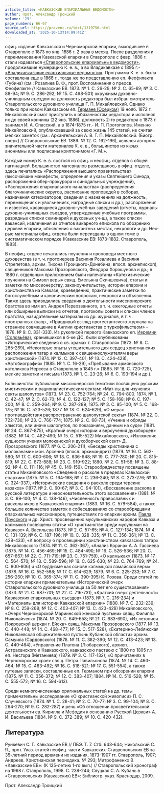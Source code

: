 ```yaml
---
article_title: «КАВКАЗСКИЕ ЕПАРХИАЛЬНЫЕ ВЕДОМОСТИ»
author: Прот. Александр Троицкий
volume: '29'
page_numbers: 66-67
source_url: https://pravenc.ru/text/1319756.html
downloaded_at: '2025-10-13T14:09:41Z'
---
```


офиц. издание Кавказской и Черноморской епархии, выходившее в Ставрополе с 1873 по янв. 1886 г. 2 раза в месяц. После разделения и переименования Кавказской епархии в Ставрополе с февр. 1886 г. стали издаваться [«Ставропольские епархиальные ведомости»](<https://pravenc.ru/text/ Ставропольские епархиальные ведомости .html>), продолжившие нумерацию К. е. в., а во Владикавказе с 1895 г.- [«Владикавказские епархиальные ведомости»](<https://pravenc.ru/text/ Владикавказские епархиальные ведомости .html>). Программа К. е. в. была составлена еще в 1868 г., тогда же по представлению еп. Феофилакта (Губина) (см.: Розалиев В. Ф., прот. Воспоминания о преосв. Феофилакте // Кавказские ЕВ. 1873. № 1. С. 26-29; № 2. С. 65-69; № 3. С. 88-94; № 9. С. 286-292; № 15. С. 498-501) окружным духовно-училищным съездом на должность редактора был избран смотритель Ставропольского духовного училища Г. П. Михайловский. Однако только при новом Кавказском еп. [Германе (Осецком)](<https://pravenc.ru/text/Германе (Осецком).html>) 19 нояб. 1872 г. Михайловский смог приступить к обязанностям редактора и исполнял их до своей кончины (22 янв. 1886), должность 2-го редактора с 1873 г. занимал И. А. Спасский, а в 1874-1875 гг.- И. П. Протопопов. Именно Михайловский, опубликовавший за свою жизнь 145 статей, не считая мелких заметок (см.: Архангельский А. В. Г. П. Михайловский: (Биогр. очерк) // Ставропольские ЕВ. 1886. № 12. С. 162-196), являлся автором значительной части материалов К. е. в., большинство из к-рых анонимны или подписаны криптонимом «Г. М.».

Каждый номер К. е. в. состоял из офиц. и неофиц. отделов с общей пагинацией. Большинство материалов размещалось в офиц. отделе, здесь печатались «Распоряжения высшего правительства» (высочайшие манифесты, определения и указы Святейшего Синода, распоряжения обер-прокурора и синодальных учреждений), «Распоряжения епархиального начальства» (распределения благочиннических округов, расписание проповедей в соборах, назначения катехизаторов, сведения о назначениях на должность, перемещениях и увольнениях, наградные списки и др.), распоряжения и известия, касающиеся духовно-учебных заведений (отчеты, журналы духовно-училищных съездов, утвержденные учебные программы, разрядные списки семинарий и духовных уч-щ), а также списки вакансий, извлечения из отчетов викарного епископа по обозрению церквей епархии, объявления о вакантных местах, некрологи и др. Нек-рые материалы офиц. отдела были переизданы в одном томе в систематическом порядке (Кавказские ЕВ: 1873-1882. Ставрополь, 1883).

В неофиц. отделе печатались поучения и проповеди местного духовенства (в т. ч. протоиереев Василия Розалиева и Василия Стрепетова, архим. Тихона (Троицкого-Донебина; впосл. архиепископ), священников Максима Прозоровского, Феодора Хорошунова и др.; в 1880 г. отдельным приложением были напечатаны «Катехизические поучения на Символ веры» свящ. Емельяна Окиншевича), статьи и заметки по миссионерству, законоучительству, истории епархии и христианства на Кавказе, краеведению, практические заметки по богослужебным и каноническим вопросам, некрологи и объявления. Также здесь приводились сведения о деятельности миссионерского братства во имя ап. Андрея Первозванного, в т. ч. ежегодные отчеты или обширные выписки из отчетов, протоколы совета и списки членов братства, назидательные материалы из др. журналов, в т. ч. иностранных (напр., «Правдивый взгляд протестантского журнала на странное совмещение в Англии христианства с туркофильством» - 1878. № 9. С. 331-333). Из рукописей первого Кавказского еп. [Иеремии (Соловьёва)](<https://pravenc.ru/text/Иеремии (Соловьёва).html>), хранившихся в б-ке ДС, были опубликованы «Исторические сведения о св. храмах г. Ставрополя» (1873. № 8. С. 265-269), «Некоторые опыты утешительного для сердец христианских расположения татар и калмыков к священнослужителям веры христианской» (1874. № 12. С. 397-401; № 13. С. 424-428), «Автобиография» (1885. № 1. С. 16-29), «Пребывание армянского католикоса Нерсеса в Ставрополе в 1845 г.» (1885. № 18. С. 720-725), мелкие заметки и письма (1873. № 1. С. 23-26; № 6. С. 193-194 и др.).

Большинство публикаций миссионерской тематики посвящено русским мистическим и рационалистическим сектам: «Мат-лы для изучения секты шалопутов» (1873. № 23. С. 752-764; № 24. С. 794-800; 1874. № 1. С. 42-47; № 2. С. 62-70; № 4. С. 122-127; № 5. С. 158-168; № 6. С. 197-200; № 8. С. 259-264; № 9. С. 287-289; 1875. № 3. С. 95-100; № 5. С. 168-175; № 16. С. 523-526; 1877. № 18. С. 624-629), «О мерах противодействия распространению шалопутской секты» (1874. № 22. С. 722-730; № 23. С. 766-774; 1875. № 2. С. 68-73), «Учение и обряды хлыстов, или иначе шалопутов, по показаниям, данным на суде» (1881. № 24. С. 867-875), «Краткий очерк истории и вероучения духоборцев» (1882. № 14. С. 482-490; № 15. С. 515-522) Михайловского, «Изложение сущности учения молоканской и духоборческой сект» Д. Прозоровского (1877. № 6. С. 206-211), «Беседы христианина с молоканами» мон. Арсения (впосл. архимандрит) (1879. № 16. С. 562-580; № 17. С. 600-606; № 18. С. 636-648; № 19. С. 777-780; № 20. С. 815-819; № 22. С. 873-888; № 23. С. 919-922; 1880. № 2. С. 51-58; № 3. С. 88-92; № 4. С. 111-116; № 45. С. 149-159). Старообрядчеству посвящены статьи Михайловского «Сведения о расколе в пределах Кавказской епархии» (1875. № 5. С. 164-168; № 7. С. 236-240; № 8. С. 273-276; № 10. С. 324-337), «Исторические сведения о расколе среди терских казаков» (1877. № 2. С. 60-67; № 3. С. 94-101), «Восхваление раскола в русской литературе и неосновательность этого восхваления» (1881. № 3. С. 89-100; № 4. С. 138-146), «Численность православных и раскольников в Кавказской епархии» (1883. № 16. С. 578-584), а также большое количество заметок о собеседованиях со старообрядцами епархиальных миссионеров, путешествиях по епархии архим. [Павла Прусского](<https://pravenc.ru/text/Павла Прусского.html>) и др. Христ. просвещению мусульманских народов Кавказа и калмыков посвящены статьи «О христианстве среди мусульман на Кавказе» А. Васильева (1873. № 2. С. 57-65; № 4. С. 127-134; 1874. № 4. С. 131-139; № 6. С. 187-196; № 10. С. 328-335; № 11. С. 356-361; № 13. С. 428-433), «К вопросу о просвещении христианством кавказских татар» Михайловского (1874. № 11. С. 362-367), «Анализ Корана» А. А. Гассиева (1875. № 14. С. 456-469; № 15. С. 484-490; № 16. С. 526-536; № 20. С. 657-667; № 22. С. 711-719; № 23. С. 751-759), «О калмыках» (1873. № 17. С. 564-570; № 18. С. 589-596; № 19. С. 625-630; № 23. С. 764-769; № 24. С. 800-806) и «О буддизме как основе калмыцкой ламайской веры» (1878. № 16. С. 552-568; № 17. С. 614-629; 1879. № 6. С. 225-233; № 7. С. 256-260; № 10. С. 365-374; № 11. С. 390-395) К. Розова. Среди статей по истории епархии примечательны «Исторический очерк Ставропольского духовного училища за 50 лет его существования» (1873. № 21. С. 687-701; № 22. С. 716-731), «Краткий очерк деятельности Кавказских епархиальных съездов» (1873. № 7. С. 216-234) и «Материалы для истории Кавказской епархии» (1880. № 7. С. 232-239; № 8. С. 259-268; № 12. С. 403-407; № 13. С. 423-429) Михайловского, «Очерк Черноморской Мариинской женской пустыни» свящ. Филиппа Николайченко (1874. № 20. С. 649-658; № 21. С. 683-690), «Из летописи Покровской церкви г. Ейска» свящ. Максима Прозоровского (1877. № 13. С. 440-448; № 14. С. 468-477; № 15. С. 517-528), «Екатерино-Лебяжская Николаевская общежительная пустынь Кубанской области» архим. Самуила (Сардовского) (1878. № 11. С. 382-390; № 12. С. 413-423; № 13. С. 440-464), «Управление Платона (Любарского), архиеп. Астраханского и Кавказского, кавказскою паствою с 1800 по 1805 г.» еп. Нестора (Метаниева) (1879. № 3. С. 117-132), «О причитаниях в Черноморском крае» свящ. Петра Павильонова (1874. № 14. С. 460-464; № 15. С. 483-492; № 16. С. 518-521; № 17. С. 551-554), а также путевые записки, составленные еп. Германом при обозрении епархии (1875. № 11. С. 356-372; № 12. С. 383-407; 1884. № 14. С. 516-528; № 15. С. 555-572; № 16. С. 594-613).

Среди немногочисленных оригинальных статей на др. темы примечательны исследование «О христианской живописи» П. С. Случевского (1874. № 1. С. 28-41; № 2. С. 70-77; № 3. С. 99-104; № 8. С. 264-270; № 9. С. 282-287) и речь «Об отношении просветительской деятельности св. Кирилла и Мефодия к основанию Русской Церкви» А. И. Васильева (1884. № 9. С. 372-389; № 10. С. 420-432).

## Литература

Рункевич С. Г. Кавказские ЕВ // ПБЭ. Т. 7. Стб. 643-644; Никольский С. Я., прот. Указ. статей неофиц. части Кавказских-Ставропольских ЕВ за 35-летний период времени их издания, 1873-1907 гг. Ставрополь, 1907; Андреев. Христианская периодика. № 293; Митрофаненко В. «Кавказские ЕВ»: (К 125-летию 1-го вып.) // Ставропольский хронограф на 1998 г. Ставрополь, 1998. С. 238-244; Слуцкая С. А. Кубань в «Ставропольских (Кавказских) ЕВ»: Библиогр. указ. Краснодар, 2009.

Прот. Александр Троицкий
